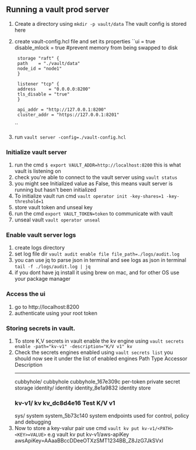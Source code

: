 ## Running a vault prod server
1. Create a directory using `mkdir -p vault/data` The vault config is stored here
2. create vault-config.hcl file and set its properties
    ``ui = true
        disable_mlock = true #prevent memory from being swapped to disk

        storage "raft" {
        path    = "./vault/data"
        node_id = "node1"
        }

        listener "tcp" {
        address     = "0.0.0.0:8200"
        tls_disable = "true"
        }

        api_addr = "http://127.0.0.1:8200"
        cluster_addr = "https://127.0.0.1:8201"
    ``
3. run `vault server -config=./vault-config.hcl`

### Initialize vault server
1. run the cmd `$ export VAULT_ADDR=http://localhost:8200` this is what vault is listening on
2. check you're able to connect to the vault server using `vault status`
3. you might see Initialized value as False, this means vault server is running but hasn't been initialized
4. To initialize vault run cmd `vault operator init -key-shares=1 -key-threshold=1`
5. store vault token and unseal key
6. run the cmd `export VAULT_TOKEN=token` to communicate with vault
7. unseal vault `vault operator unseal`

### Enable vault server logs
1. create logs directory
2. set log file dir `vault audit enable file file_path=./logs/audit.log`
3. you can use jq to parse json in terminal and see logs as json in terminal `tail -f ./logs/audit.log | jq`
4. if you dont have jq install it using brew on mac, and for other OS use your package manager

### Access the ui
1. go to http://localhost:8200
2. authenticate using your root token

### Storing secrets in vault.
1. To store K,V secrets in vault enable the kv engine using `vault secrets enable -path="kv-v1" -description="K/V v1" kv`
2. Check the secrets engines enabled using `vault secrets list` you should now see it under the list of enabled engines
    Path          Type         Accessor              Description
    ----          ----         --------              -----------
    cubbyhole/    cubbyhole    cubbyhole_167e309c    per-token private secret storage
    identity/     identity     identity_8e1a9832     identity store
    ### kv-v1/        kv           kv_dc8d4e16           Test K/V v1
    sys/          system       system_5b73c140       system endpoints used for control, policy and debugging
3. Now to store a key-valur pair use cmd `vault kv put kv-v1/<PATH> <KEY>=VALUE>` e.g vault kv put kv-v1/aws-apiKey        awsApiKey=AAaaBBccDDeeOTXzSMT1234BB_Z8JzG7JkSVxI
 
